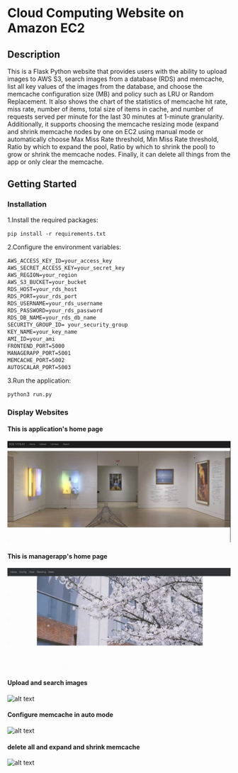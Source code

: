 # Cloud Computing Website on Amazon EC2
## Description
This is a Flask Python website that provides users with the ability to upload images to AWS S3, search images from a database (RDS) and memcache, list all key values of the images from the database, and choose the memcache configuration size (MB) and policy such as LRU or Random Replacement. It also shows the chart of the statistics of memcache hit rate, miss rate, number of items, total size of items in cache, and number of requests served per minute for the last 30 minutes at 1-minute granularity. Additionally, it supports choosing the memcache resizing mode (expand and shrink memcache nodes by one on EC2 using manual mode or automatically choose Max Miss Rate threshold, Min Miss Rate threshold, Ratio by which to expand the pool, Ratio by which to shrink the pool) to grow or shrink the memcache nodes. Finally, it can delete all things from the app or only clear the memcache. 
## Getting Started
### Installation
1.Install the required packages:
```
pip install -r requirements.txt
```
2.Configure the environment variables:
```
AWS_ACCESS_KEY_ID=your_access_key
AWS_SECRET_ACCESS_KEY=your_secret_key
AWS_REGION=your_region
AWS_S3_BUCKET=your_bucket
RDS_HOST=your_rds_host
RDS_PORT=your_rds_port
RDS_USERNAME=your_rds_username
RDS_PASSWORD=your_rds_password
RDS_DB_NAME=your_rds_db_name
SECURITY_GROUP_ID= your_security_group
KEY_NAME=your_key_name
AMI_ID=your_ami
FRONTEND_PORT=5000
MANAGERAPP_PORT=5001
MEMCACHE_PORT=5002
AUTOSCALAR_PORT=5003
```
3.Run the application:
```
python3 run.py
```
### Display Websites
#### This is application's home page
![alt text](https://github.com/margaretpell/Cloud_Computing_Project/blob/main/images/app_home.jpg)
#### This is managerapp's home page
![alt text](https://github.com/margaretpell/Cloud_Computing_Project/blob/main/images/managerapp_home.jpg)
#### Upload and search images
![alt text](https://github.com/margaretpell/Cloud_Computing_Project/blob/main/images/MTVideo%202.GIF)
#### Configure memcache in auto mode
![alt text](https://github.com/margaretpell/Cloud_Computing_Project/blob/main/images/MTVideo%203.GIF)
#### delete all and expand and shrink memcache
![alt text](https://github.com/margaretpell/Cloud_Computing_Project/blob/main/images/MTVideo.GIF)






